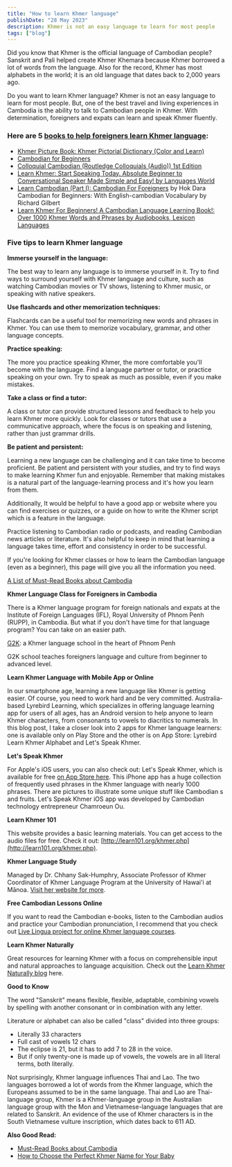 ```yaml
---
title: "How to learn Khmer language"
publishDate: "28 May 2023"
description: Khmer is not an easy language to learn for most people
tags: ["blog"]
---
```


Did you know that Khmer is the official language of Cambodian people? Sanskrit and Pali helped create Khmer Khemara because Khmer borrowed a lot of words from the language. Also for the record, Khmer has most alphabets in the world; it is an old language that dates back to 2,000 years ago.

Do you want to learn Khmer language? Khmer is not an easy language to learn for most people. But, one of the best travel and living experiences in Cambodia is the ability to talk to Cambodian people in Khmer. With determination, foreigners and expats can learn and speak Khmer fluently.

### Here are 5 [books to help foreigners learn Khmer language](https://cambopedia.com/books-to-learn-khmer/):

- [Khmer Picture Book: Khmer Pictorial Dictionary (Color and Learn)](https://www.amazon.com/gp/product/1544907699/?tag=tbun27_cambodia-20)
- [Cambodian for Beginners](https://www.amazon.com/gp/product/1887521356/?tag=tbun27_cambodia-20)
- [Colloquial Cambodian (Routledge Colloquials (Audio)) 1st Edition](https://www.amazon.com/gp/product/041545302X/?tag=tbun27_cambodia-20)
- [Learn Khmer: Start Speaking Today. Absolute Beginner to Conversational Speaker Made Simple and Easy! by Languages World](https://www.amazon.com/gp/product/1793807434/?tag=tbun27_cambodia-20)
- [Learn Cambodian (Part I): Cambodian For Foreigners](https://www.amazon.com/gp/product/9924926102/?tag=tbun27_cambodia-20) by Hok Dara Cambodian for Beginners: With English-cambodian Vocabulary by Richard Gilbert
- [Learn Khmer For Beginners! A Cambodian Language Learning Book!: Over 1000 Khmer Words and Phrases by Audiobooks, Lexicon Languages](https://www.amazon.com/gp/product/1617044717/?tag=tbun27_cambodia-20)

### Five tips to learn Khmer language

**Immerse yourself in the language:**

The best way to learn any language is to immerse yourself in it. Try to find ways to surround yourself with Khmer language and culture, such as watching Cambodian movies or TV shows, listening to Khmer music, or speaking with native speakers.

**Use flashcards and other memorization techniques:**

Flashcards can be a useful tool for memorizing new words and phrases in Khmer. You can use them to memorize vocabulary, grammar, and other language concepts.

**Practice speaking:**

The more you practice speaking Khmer, the more comfortable you'll become with the language. Find a language partner or tutor, or practice speaking on your own. Try to speak as much as possible, even if you make mistakes.

**Take a class or find a tutor:**

A class or tutor can provide structured lessons and feedback to help you learn Khmer more quickly. Look for classes or tutors that use a communicative approach, where the focus is on speaking and listening, rather than just grammar drills.

**Be patient and persistent:**

Learning a new language can be challenging and it can take time to become proficient. Be patient and persistent with your studies, and try to find ways to make learning Khmer fun and enjoyable. Remember that making mistakes is a natural part of the language-learning process and it's how you learn from them.

Additionally, It would be helpful to have a good app or website where you can find exercises or quizzes, or a guide on how to write the Khmer script which is a feature in the language.

Practice listening to Cambodian radio or podcasts, and reading Cambodian news articles or literature. It's also helpful to keep in mind that learning a language takes time, effort and consistency in order to be successful.

If you're looking for Khmer classes or how to learn the Cambodian language (even as a beginner), this page will give you all the information you need.

[A List of Must-Read Books about Cambodia](https://cambopedia.com/best-books-about-cambodia/)

**Khmer Language Class for Foreigners in Cambodia**

There is a Khmer language program for foreign nationals and expats at the Institute of Foreign Languages (IFL), Royal University of Phnom Penh (RUPP), in Cambodia. But what if you don't have time for that language program? You can take on an easier path.

[G2K](https://www.g2k.asia/): a Khmer language school in the heart of Phnom Penh

G2K school teaches foreigners language and culture from beginner to advanced level.

**Learn Khmer Language with Mobile App or Online**

In our smartphone age, learning a new language like Khmer is getting easier. Of course, you need to work hard and be very committed. Australia-based Lyrebird Learning, which specializes in offering language learning app for users of all ages, has an Android version to help anyone to learn Khmer characters, from consonants to vowels to diacritics to numerals. In this blog post, I take a closer look into 2 apps for Khmer language learners: one is available only on Play Store and the other is on App Store: Lyrebird Learn Khmer Alphabet and Let's Speak Khmer.

**Let's Speak Khmer**

For Apple's iOS users, you can also check out: Let's Speak Khmer, which is available for free [on App Store here](https://itunes.apple.com/us/app/lets-speak-khmer/id670835884?mt=8). This iPhone app has a huge collection of frequently used phrases in the Khmer language with nearly 1000 phrases. There are pictures to illustrate some unique stuff like Cambodian s and fruits. Let's Speak Khmer iOS app was developed by Cambodian technology entrepreneur Chamroeun Ou.

**Learn Khmer 101**

This website provides a basic learning materials. You can get access to the audio files for free. Check it out: [http://learn101.org/khmer.php](http://learn101.org/khmer.php).

**Khmer Language Study**

Managed by Dr. Chhany Sak-Humphry, Associate Professor of Khmer Coordinator of Khmer Language Program at the University of Hawai'i at Mānoa. [Visit her website for more](http://learnkhmer.net/).

**Free Cambodian Lessons Online**

If you want to read the Cambodian e-books, listen to the Cambodian audios and practice your Cambodian pronunciation, I recommend that you check out [Live Lingua project for online Khmer language courses](https://www.livelingua.com/project/fsi/Cambodian/).

**Learn Khmer Naturally**

Great resources for learning Khmer with a focus on comprehensible input and natural approaches to language acquisition. Check out the [Learn Khmer Naturally blog](https://naturalkhmer.com/) here.

**Good to Know**

The word "Sanskrit" means flexible, flexible, adaptable, combining vowels by spelling with another consonant or in combination with any letter.

Literature or alphabet can also be called "class" divided into three groups:

- Literally 33 characters
- Full cast of vowels 12 chars
- The eclipse is 21, but it has to add 7 to 28 in the voice.
- But if only twenty-one is made up of vowels, the vowels are in all literal terms, both literally.

Not surprisingly, Khmer language influences Thai and Lao. The two languages ​​borrowed a lot of words from the Khmer language, which the Europeans assumed to be in the same language. Thai and Lao are Thai-language group, Khmer is a Khmer-language group in the Australian language group with the Mon and Vietnamese-language languages ​​that are related to Sanskrit. An evidence of the use of Khmer characters is in the South Vietnamese vulture inscription, which dates back to 611 AD.

**Also Good Read:**

- [Must-Read Books about Cambodia](https://cambopedia.com/best-books-about-cambodia/)
- [How to Choose the Perfect Khmer Name for Your Baby](https://cambopedia.com/khmer-names/)
